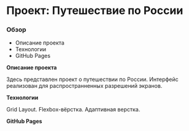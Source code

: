 # Проект: Путешествие по России

### Обзор
* Описание проекта
* Технологии
* GitHub Pages

**Описание проекта**

Здесь представлен проект о путешествии по России.
Интерфейс реализован для распространненных разрешений экранов.

**Технологии**

Grid Layout. Flexbox-вёрстка. Адаптивная верстка.

**GitHub Pages**


